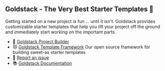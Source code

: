 ## Goldstack - The Very Best Starter Templates 💖

Getting started on a new project is fun ... until it isn't. Goldstack provides customizable starter templates that help you lift your project off the ground and immediately start working on the important parts.

- 🚀 [Goldstack Project Builder](https://goldstack.party)
- 😻 [Goldstack Template Framework](https://github.com/goldstack/goldstack/tree/master/workspaces/templates-lib) Our open source framework for building sweet-as starter templates
- 🐛 [Report an issue](https://github.com/goldstack/goldstack/issues)
- 📚 [Goldstack Documentation](https://docs.goldstack.party/docs)
